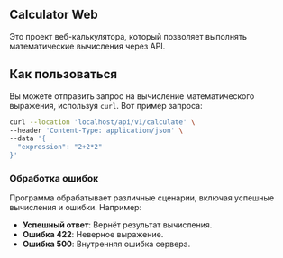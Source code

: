 ## Calculator Web

Это проект веб-калькулятора, который позволяет выполнять математические вычисления через API.

## Как пользоваться

Вы можете отправить запрос на вычисление математического выражения, используя `curl`. Вот пример запроса:

```bash
curl --location 'localhost/api/v1/calculate' \
--header 'Content-Type: application/json' \
--data '{
  "expression": "2+2*2"
}'
```

### Обработка ошибок

Программа обрабатывает различные сценарии, включая успешные вычисления и ошибки. Например:

- **Успешный ответ**: Вернёт результат вычисления.
- **Ошибка 422**: Неверное выражение.
- **Ошибка 500**: Внутренняя ошибка сервера.